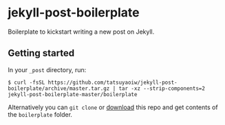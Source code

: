 # jekyll-post-boilerplate

Boilerplate to kickstart writing a new post on Jekyll.

## Getting started

In your `_post` directory, run:

```
$ curl -fsSL https://github.com/tatsuyaoiw/jekyll-post-boilerplate/archive/master.tar.gz | tar -xz --strip-components=2 jekyll-post-boilerplate-master/boilerplate
```

Alternatively you can `git clone` or [download](https://github.com/tatsuyaoiw/jekyll-post-boilerplate/archive/master.zip) this repo and get contents of the `boilerplate` folder.
